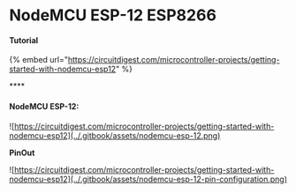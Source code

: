 # NodeMCU ESP-12 ESP8266

#### **Tutorial**

{% embed url="https://circuitdigest.com/microcontroller-projects/getting-started-with-nodemcu-esp12" %}

\*\*\*\*

#### **NodeMCU ESP-12:**

![https://circuitdigest.com/microcontroller-projects/getting-started-with-nodemcu-esp12](../.gitbook/assets/nodemcu-esp-12.png)

**PinOut**

![https://circuitdigest.com/microcontroller-projects/getting-started-with-nodemcu-esp12](../.gitbook/assets/nodemcu-esp-12-pin-configuration.png)

